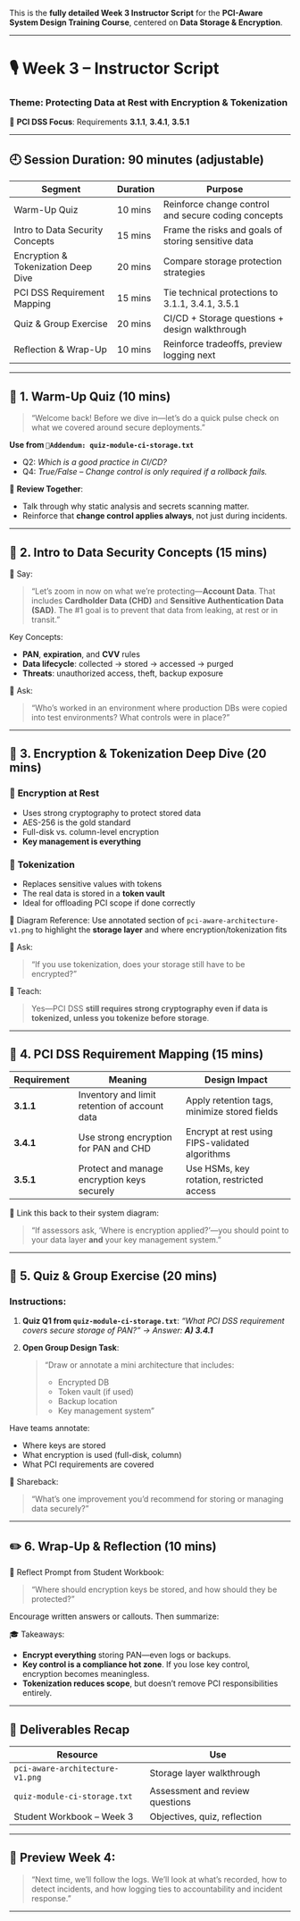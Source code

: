 This is the **fully detailed Week 3 Instructor Script** for the **PCI-Aware System Design Training Course**, centered on **Data Storage & Encryption**.

---

# 🎙️ **Week 3 – Instructor Script**

### Theme: Protecting Data at Rest with Encryption & Tokenization

📌 **PCI DSS Focus**: Requirements **3.1.1**, **3.4.1**, **3.5.1**

---

## 🕘 **Session Duration**: 90 minutes (adjustable)

| Segment                             | Duration | Purpose                                             |
| ----------------------------------- | -------- | --------------------------------------------------- |
| Warm-Up Quiz                        | 10 mins  | Reinforce change control and secure coding concepts |
| Intro to Data Security Concepts     | 15 mins  | Frame the risks and goals of storing sensitive data |
| Encryption & Tokenization Deep Dive | 20 mins  | Compare storage protection strategies               |
| PCI DSS Requirement Mapping         | 15 mins  | Tie technical protections to 3.1.1, 3.4.1, 3.5.1    |
| Quiz & Group Exercise               | 20 mins  | CI/CD + Storage questions + design walkthrough      |
| Reflection & Wrap-Up                | 10 mins  | Reinforce tradeoffs, preview logging next           |

---

## 🎤 **1. Warm-Up Quiz (10 mins)**

> “Welcome back! Before we dive in—let’s do a quick pulse check on what we covered around secure deployments.”

**Use from `📁Addendum: quiz-module-ci-storage.txt`**

* Q2: *Which is a good practice in CI/CD?*
* Q4: *True/False – Change control is only required if a rollback fails.*

🧠 **Review Together**:

* Talk through why static analysis and secrets scanning matter.
* Reinforce that **change control applies always**, not just during incidents.

---

## 🔐 **2. Intro to Data Security Concepts (15 mins)**

🎤 Say:

> “Let’s zoom in now on what we’re protecting—**Account Data**. That includes **Cardholder Data (CHD)** and **Sensitive Authentication Data (SAD)**. The #1 goal is to prevent that data from leaking, at rest or in transit.”

Key Concepts:

* **PAN**, **expiration**, and **CVV** rules
* **Data lifecycle**: collected → stored → accessed → purged
* **Threats**: unauthorized access, theft, backup exposure

📢 Ask:

> “Who’s worked in an environment where production DBs were copied into test environments? What controls were in place?”

---

## 🧪 **3. Encryption & Tokenization Deep Dive (20 mins)**

### 🧊 **Encryption at Rest**

* Uses strong cryptography to protect stored data
* AES-256 is the gold standard
* Full-disk vs. column-level encryption
* **Key management is everything**

### 🧪 **Tokenization**

* Replaces sensitive values with tokens
* The real data is stored in a **token vault**
* Ideal for offloading PCI scope if done correctly

📘 Diagram Reference:
Use annotated section of `pci-aware-architecture-v1.png` to highlight the **storage layer** and where encryption/tokenization fits

📢 Ask:

> “If you use tokenization, does your storage still have to be encrypted?”

🧠 Teach:

> Yes—PCI DSS **still requires strong cryptography even if data is tokenized, unless you tokenize before storage**.

---

## 📎 **4. PCI DSS Requirement Mapping (15 mins)**

| Requirement | Meaning                                       | Design Impact                                   |
| ----------- | --------------------------------------------- | ----------------------------------------------- |
| **3.1.1**   | Inventory and limit retention of account data | Apply retention tags, minimize stored fields    |
| **3.4.1**   | Use strong encryption for PAN and CHD         | Encrypt at rest using FIPS-validated algorithms |
| **3.5.1**   | Protect and manage encryption keys securely   | Use HSMs, key rotation, restricted access       |

🧩 Link this back to their system diagram:

> “If assessors ask, ‘Where is encryption applied?’—you should point to your data layer **and** your key management system.”

---

## 🧠 **5. Quiz & Group Exercise (20 mins)**

### Instructions:

1. **Quiz Q1 from `quiz-module-ci-storage.txt`**:
   *“What PCI DSS requirement covers secure storage of PAN?” → Answer: **A) 3.4.1***

2. **Open Group Design Task**:

   > “Draw or annotate a mini architecture that includes:
   >
   > * Encrypted DB
   > * Token vault (if used)
   > * Backup location
   > * Key management system”

Have teams annotate:

* Where keys are stored
* What encryption is used (full-disk, column)
* What PCI requirements are covered

🧠 Shareback:

> “What’s one improvement you’d recommend for storing or managing data securely?”

---

## ✏️ **6. Wrap-Up & Reflection (10 mins)**

📘 Reflect Prompt from Student Workbook:

> “Where should encryption keys be stored, and how should they be protected?”

Encourage written answers or callouts. Then summarize:

🎓 Takeaways:

* **Encrypt everything** storing PAN—even logs or backups.
* **Key control is a compliance hot zone**. If you lose key control, encryption becomes meaningless.
* **Tokenization reduces scope**, but doesn’t remove PCI responsibilities entirely.

---

## 🧰 Deliverables Recap

| Resource                        | Use                             |
| ------------------------------- | ------------------------------- |
| `pci-aware-architecture-v1.png` | Storage layer walkthrough       |
| `quiz-module-ci-storage.txt`    | Assessment and review questions |
| Student Workbook – Week 3       | Objectives, quiz, reflection    |

---

## 📢 Preview Week 4:

> “Next time, we’ll follow the logs. We’ll look at what’s recorded, how to detect incidents, and how logging ties to accountability and incident response.”

---
